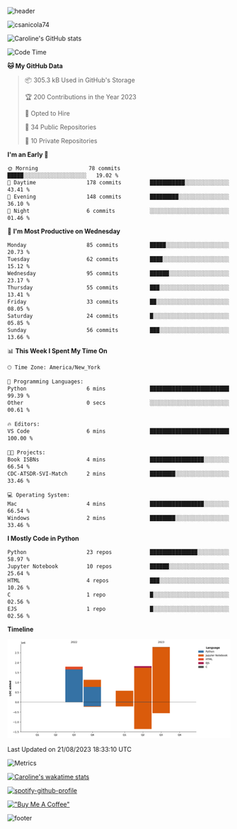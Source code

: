 ![header](https://capsule-render.vercel.app/api?type=waving&color=0:373B44,100:4286f4&height=300&section=header&text=Caroline%20Sanicola&fontColor=F9F6EE&animation=fadeIn&fontSize=90)

<p align="left"> <img src="https://komarev.com/ghpvc/?username=csanicola74&label=Profile%20views&color=0e75b6&style=flat" alt="csanicola74" /> </p>

![Caroline's GitHub stats](https://github-readme-stats.vercel.app/api?username=csanicola74&show_icons=true&theme=city_lights)

<!--START_SECTION:waka-->
![Code Time](http://img.shields.io/badge/Code%20Time-113%20hrs%2020%20mins-blue)

**🐱 My GitHub Data** 

> 📦 305.3 kB Used in GitHub's Storage 
 > 
> 🏆 200 Contributions in the Year 2023
 > 
> 💼 Opted to Hire
 > 
> 📜 34 Public Repositories 
 > 
> 🔑 10 Private Repositories 
 > 
**I'm an Early 🐤** 

```text
🌞 Morning                78 commits          █████░░░░░░░░░░░░░░░░░░░░   19.02 % 
🌆 Daytime                178 commits         ███████████░░░░░░░░░░░░░░   43.41 % 
🌃 Evening                148 commits         █████████░░░░░░░░░░░░░░░░   36.10 % 
🌙 Night                  6 commits           ░░░░░░░░░░░░░░░░░░░░░░░░░   01.46 % 
```
📅 **I'm Most Productive on Wednesday** 

```text
Monday                   85 commits          █████░░░░░░░░░░░░░░░░░░░░   20.73 % 
Tuesday                  62 commits          ████░░░░░░░░░░░░░░░░░░░░░   15.12 % 
Wednesday                95 commits          ██████░░░░░░░░░░░░░░░░░░░   23.17 % 
Thursday                 55 commits          ███░░░░░░░░░░░░░░░░░░░░░░   13.41 % 
Friday                   33 commits          ██░░░░░░░░░░░░░░░░░░░░░░░   08.05 % 
Saturday                 24 commits          █░░░░░░░░░░░░░░░░░░░░░░░░   05.85 % 
Sunday                   56 commits          ███░░░░░░░░░░░░░░░░░░░░░░   13.66 % 
```


📊 **This Week I Spent My Time On** 

```text
🕑︎ Time Zone: America/New_York

💬 Programming Languages: 
Python                   6 mins              █████████████████████████   99.39 % 
Other                    0 secs              ░░░░░░░░░░░░░░░░░░░░░░░░░   00.61 % 

🔥 Editors: 
VS Code                  6 mins              █████████████████████████   100.00 % 

🐱‍💻 Projects: 
Book ISBNs               4 mins              █████████████████░░░░░░░░   66.54 % 
CDC-ATSDR-SVI-Match      2 mins              ████████░░░░░░░░░░░░░░░░░   33.46 % 

💻 Operating System: 
Mac                      4 mins              █████████████████░░░░░░░░   66.54 % 
Windows                  2 mins              ████████░░░░░░░░░░░░░░░░░   33.46 % 
```

**I Mostly Code in Python** 

```text
Python                   23 repos            ███████████████░░░░░░░░░░   58.97 % 
Jupyter Notebook         10 repos            ██████░░░░░░░░░░░░░░░░░░░   25.64 % 
HTML                     4 repos             ███░░░░░░░░░░░░░░░░░░░░░░   10.26 % 
C                        1 repo              █░░░░░░░░░░░░░░░░░░░░░░░░   02.56 % 
EJS                      1 repo              █░░░░░░░░░░░░░░░░░░░░░░░░   02.56 % 
```



**Timeline**

![Lines of Code chart](https://raw.githubusercontent.com/csanicola74/csanicola74/main/assets/bar_graph.png)


 Last Updated on 21/08/2023 18:33:10 UTC
<!--END_SECTION:waka-->

![Metrics](https://metrics.lecoq.io/csanicola74?template=classic&isocalendar=1&languages=1&lines=1&stars=1&habits=1&achievements=1&activity=1&gists=1&base=header%2C%20activity%2C%20community%2C%20repositories%2C%20metadata&base.indepth=false&base.hireable=false&base.skip=false&isocalendar=false&isocalendar.duration=full-year&languages=false&languages.limit=8&languages.threshold=0%25&languages.other=false&languages.colors=github&languages.sections=most-used&languages.indepth=false&languages.analysis.timeout=15&languages.analysis.timeout.repositories=7.5&languages.categories=markup%2C%20programming&languages.recent.categories=markup%2C%20programming&languages.recent.load=300&languages.recent.days=14&lines=false&lines.sections=base&lines.repositories.limit=4&lines.history.limit=1&stars=false&stars.limit=4&habits=false&habits.from=200&habits.days=14&habits.facts=true&habits.charts=false&habits.charts.type=classic&habits.trim=false&habits.languages.limit=8&habits.languages.threshold=0%25&achievements=false&achievements.threshold=C&achievements.secrets=true&achievements.display=compact&achievements.limit=0&activity=false&activity.limit=5&activity.load=300&activity.days=14&activity.visibility=all&activity.timestamps=false&activity.filter=all&gists=false&config.timezone=America%2FNew_York)

[![Caroline's wakatime stats](https://github-readme-stats.vercel.app/api/wakatime?username=csanicola)](https://github.com/anuraghazra/github-readme-stats)

[![spotify-github-profile](https://spotify-github-profile.vercel.app/api/view?uid=csanicola1&cover_image=true&theme=default&show_offline=false&background_color=333333&interchange=false&bar_color=53b14f&bar_color_cover=true)](https://spotify-github-profile.vercel.app/api/view?uid=csanicola1&redirect=true)

[!["Buy Me A Coffee"](https://www.buymeacoffee.com/assets/img/custom_images/orange_img.png)](https://www.buymeacoffee.com/csanicola)

![footer](https://capsule-render.vercel.app/api?section=footer&type=waving&color=0:373B44,100:4286f4)
